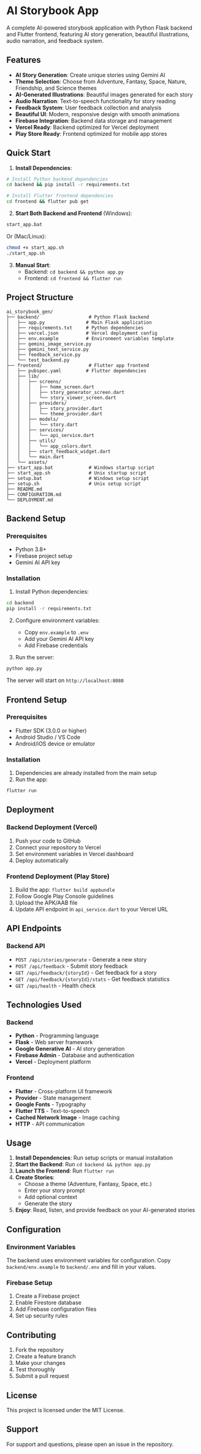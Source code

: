 # AI Storybook App

A complete AI-powered storybook application with Python Flask backend and Flutter frontend, featuring AI story generation, beautiful illustrations, audio narration, and feedback system.

## Features

- **AI Story Generation**: Create unique stories using Gemini AI
- **Theme Selection**: Choose from Adventure, Fantasy, Space, Nature, Friendship, and Science themes
- **AI-Generated Illustrations**: Beautiful images generated for each story
- **Audio Narration**: Text-to-speech functionality for story reading
- **Feedback System**: User feedback collection and analysis
- **Beautiful UI**: Modern, responsive design with smooth animations
- **Firebase Integration**: Backend data storage and management
- **Vercel Ready**: Backend optimized for Vercel deployment
- **Play Store Ready**: Frontend optimized for mobile app stores

## Quick Start

1. **Install Dependencies**:
```bash
# Install Python backend dependencies
cd backend && pip install -r requirements.txt

# Install Flutter frontend dependencies
cd frontend && flutter pub get
```

2. **Start Both Backend and Frontend** (Windows):
```bash
start_app.bat
```

Or (Mac/Linux):
```bash
chmod +x start_app.sh
./start_app.sh
```

3. **Manual Start**:
   - Backend: `cd backend && python app.py`
   - Frontend: `cd frontend && flutter run`

## Project Structure

```
ai_storybook_gen/
├── backend/                  # Python Flask backend
│   ├── app.py               # Main Flask application
│   ├── requirements.txt     # Python dependencies
│   ├── vercel.json          # Vercel deployment config
│   ├── env.example          # Environment variables template
│   ├── gemini_image_service.py
│   ├── gemini_text_service.py
│   ├── feedback_service.py
│   └── test_backend.py
├── frontend/                 # Flutter app frontend
│   ├── pubspec.yaml         # Flutter dependencies
│   ├── lib/
│   │   ├── screens/
│   │   │   ├── home_screen.dart
│   │   │   ├── story_generator_screen.dart
│   │   │   └── story_viewer_screen.dart
│   │   ├── providers/
│   │   │   ├── story_provider.dart
│   │   │   └── theme_provider.dart
│   │   ├── models/
│   │   │   └── story.dart
│   │   ├── services/
│   │   │   └── api_service.dart
│   │   ├── utils/
│   │   │   └── app_colors.dart
│   │   ├── start_feedback_widget.dart
│   │   └── main.dart
│   └── assets/
├── start_app.bat             # Windows startup script
├── start_app.sh              # Unix startup script
├── setup.bat                 # Windows setup script
├── setup.sh                  # Unix setup script
├── README.md
├── CONFIGURATION.md
└── DEPLOYMENT.md
```

## Backend Setup

### Prerequisites
- Python 3.8+ 
- Firebase project setup
- Gemini AI API key

### Installation

1. Install Python dependencies:
```bash
cd backend
pip install -r requirements.txt
```

2. Configure environment variables:
   - Copy `env.example` to `.env`
   - Add your Gemini AI API key
   - Add Firebase credentials

3. Run the server:
```bash
python app.py
```

The server will start on `http://localhost:8080`

## Frontend Setup

### Prerequisites
- Flutter SDK (3.0.0 or higher)
- Android Studio / VS Code
- Android/iOS device or emulator

### Installation

1. Dependencies are already installed from the main setup
2. Run the app:
```bash
flutter run
```

## Deployment

### Backend Deployment (Vercel)
1. Push your code to GitHub
2. Connect your repository to Vercel
3. Set environment variables in Vercel dashboard
4. Deploy automatically

### Frontend Deployment (Play Store)
1. Build the app: `flutter build appbundle`
2. Follow Google Play Console guidelines
3. Upload the APK/AAB file
4. Update API endpoint in `api_service.dart` to your Vercel URL

## API Endpoints

### Backend API

- `POST /api/stories/generate` - Generate a new story
- `POST /api/feedback` - Submit story feedback
- `GET /api/feedback/{storyId}` - Get feedback for a story
- `GET /api/feedback/{storyId}/stats` - Get feedback statistics
- `GET /api/health` - Health check

## Technologies Used

### Backend
- **Python** - Programming language
- **Flask** - Web server framework
- **Google Generative AI** - AI story generation
- **Firebase Admin** - Database and authentication
- **Vercel** - Deployment platform

### Frontend
- **Flutter** - Cross-platform UI framework
- **Provider** - State management
- **Google Fonts** - Typography
- **Flutter TTS** - Text-to-speech
- **Cached Network Image** - Image caching
- **HTTP** - API communication

## Usage

1. **Install Dependencies**: Run setup scripts or manual installation
2. **Start the Backend**: Run `cd backend && python app.py`
3. **Launch the Frontend**: Run `flutter run`
4. **Create Stories**: 
   - Choose a theme (Adventure, Fantasy, Space, etc.)
   - Enter your story prompt
   - Add optional context
   - Generate the story
5. **Enjoy**: Read, listen, and provide feedback on your AI-generated stories

## Configuration

### Environment Variables
The backend uses environment variables for configuration. Copy `backend/env.example` to `backend/.env` and fill in your values.

### Firebase Setup
1. Create a Firebase project
2. Enable Firestore database
3. Add Firebase configuration files
4. Set up security rules

## Contributing

1. Fork the repository
2. Create a feature branch
3. Make your changes
4. Test thoroughly
5. Submit a pull request

## License

This project is licensed under the MIT License.

## Support

For support and questions, please open an issue in the repository.

